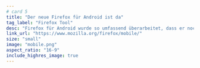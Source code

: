 ```yaml
---
# card 5
title: "Der neue Firefox für Android ist da"
tag_label: "Firefox Tool"
desc: "Firefox für Android wurde so umfassend überarbeitet, dass er noch schneller läuft, individuell anpassbar und privat ist. Probier's aus."
link_url: "https://www.mozilla.org/firefox/mobile/"
size: "small"
image: "mobile.png"
aspect_ratio: "16-9"
include_highres_image: true
---
```

